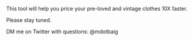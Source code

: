This tool will help you price your pre-loved and vintage clothes 10X faster.

Please stay tuned.

DM me on Twitter with questions: @mdotbaig
